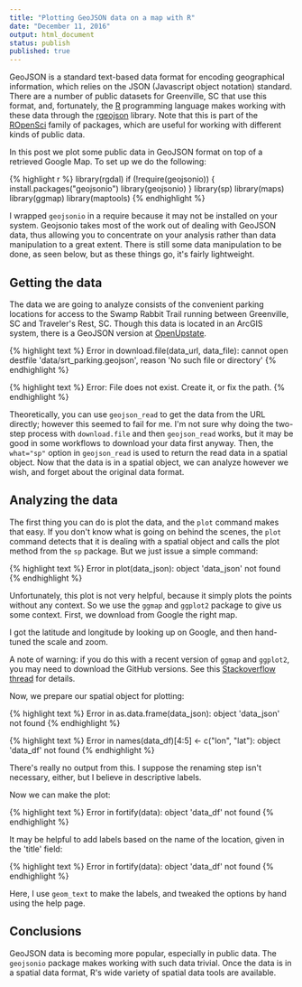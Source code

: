 ```yaml
---
title: "Plotting GeoJSON data on a map with R"
date: "December 11, 2016"
output: html_document
status: publish
published: true
---
```

 
 

 
GeoJSON is a standard text-based data format for encoding geographical information, which relies on the JSON (Javascript object notation) standard. There are a number of public datasets for Greenville, SC that use this format, and, fortunately, the [R](http://www.r-project.org) programming language makes working with these data through the [rgeojson](https://ropensci.org/tutorials/geojsonio_tutorial.html) library. Note that this is part of the [ROpenSci](https://ropensci.org) family of packages, which are useful for working with different kinds of public data.
 
In this post we plot some public data in GeoJSON format on top of a retrieved Google Map. To set up we do the following:
 

{% highlight r %}
library(rgdal)
if (!require(geojsonio)) {
    install.packages("geojsonio")
    library(geojsonio)
}
library(sp)
library(maps)
library(ggmap)
library(maptools)
{% endhighlight %}
 
I wrapped `geojsonio` in a require because it may not be installed on your system. Geojsonio takes most of the work out of dealing with GeoJSON data, thus allowing you to concentrate on your analysis rather than data manipulation to a great extent. There is still some data manipulation to be done, as seen below, but as these things go, it's fairly lightweight.
 
## Getting the data
 
The data we are going to analyze consists of the convenient parking locations for access to the Swamp Rabbit Trail running between Greenville, SC and Traveler's Rest, SC. Though this data is located in an ArcGIS system, there is a GeoJSON version at [OpenUpstate](http://data.openupstate.org).
 

{% highlight text %}
Error in download.file(data_url, data_file): cannot open destfile 'data/srt_parking.geojson', reason 'No such file or directory'
{% endhighlight %}



{% highlight text %}
Error: File does not exist. Create it, or fix the path.
{% endhighlight %}
 
Theoretically, you can use `geojson_read` to get the data from the URL directly; however this seemed to fail for me. I'm not sure why doing the two-step process with `download.file` and then `geojson_read` works, but it may be good in some workflows to download your data first anyway. Then, the `what="sp"` option in `geojson_read` is used to return the read data in a spatial object. Now that the data is in a spatial object, we can analyze however we wish, and forget about the original data format.
 
## Analyzing the data
 
The first thing you can do is plot the data, and the `plot` command makes that easy. If you don't know what is going on behind the scenes, the `plot` command detects that it is dealing with a spatial object and calls the plot method from the `sp` package. But we just issue a simple command:
 

{% highlight text %}
Error in plot(data_json): object 'data_json' not found
{% endhighlight %}
 
Unfortunately, this plot is not very helpful, because it simply plots the points without any context. So we use the `ggmap` and `ggplot2` package to give us some context. First, we download from Google the right map.
 

 
I got the latitude and longitude by looking up on Google, and then hand-tuned the scale and zoom.
 
A note of warning: if you do this with a recent version of `ggmap` and `ggplot2`, you may need to download the GitHub versions. See this [Stackoverflow thread](http://stackoverflow.com/questions/40642850/ggmap-error-geomrasterann-was-built-with-an-incompatible-version-of-ggproto/40644348) for details.
 
Now, we prepare our spatial object for plotting:
 

{% highlight text %}
Error in as.data.frame(data_json): object 'data_json' not found
{% endhighlight %}



{% highlight text %}
Error in names(data_df)[4:5] <- c("lon", "lat"): object 'data_df' not found
{% endhighlight %}
 
There's really no output from this. I suppose the renaming step isn't necessary, either, but I believe in descriptive labels.
 
Now we can make the plot:
 

{% highlight text %}
Error in fortify(data): object 'data_df' not found
{% endhighlight %}
 
It may be helpful to add labels based on the name of the location, given in the 'title' field:
 

{% highlight text %}
Error in fortify(data): object 'data_df' not found
{% endhighlight %}
 
Here, I use `geom_text` to make the labels, and tweaked the options by hand using the help page.
 
## Conclusions
 
GeoJSON data is becoming more popular, especially in public data. The `geojsonio` package makes working with such data trivial. Once the data is in a spatial data format, R's wide variety of spatial data tools are available.
 
